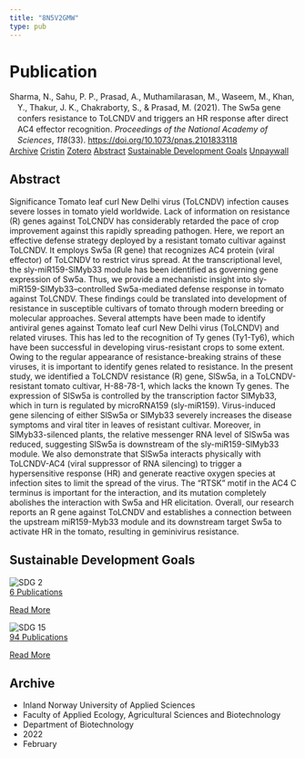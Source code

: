 ```yaml
---
title: "8N5V2GMW"
type: pub
---
```

<h1>Publication</h1>
<article id="csl-bib-container-8N5V2GMW" class="csl-bib-container">
  <div class="csl-bib-body" style="line-height: 1.35; padding-left: 1em; text-indent:-1em;">
  <div class="csl-entry">Sharma, N., Sahu, P. P., Prasad, A., Muthamilarasan, M., Waseem, M., Khan, Y., Thakur, J. K., Chakraborty, S., &amp; Prasad, M. (2021). The Sw5a gene confers resistance to ToLCNDV and triggers an HR response after direct AC4 effector recognition. <i>Proceedings of the National Academy of Sciences</i>, <i>118</i>(33). <a href="https://doi.org/10.1073/pnas.2101833118">https://doi.org/10.1073/pnas.2101833118</a></div>
</div>
  <div class="csl-bib-buttons">
    <a href="#taxonomy-article-8N5V2GMW" class="csl-bib-button">Archive</a>
    <a href="https://app.cristin.no/results/show.jsf?id=2004740" alt="Cristin URL" class="csl-bib-button">Cristin</a>
    <a href="http://zotero.org/groups/5402882/items/8N5V2GMW" alt="Zotero URL" class="csl-bib-button">Zotero</a>
    <a href="#abstract-article-8N5V2GMW" class="csl-bib-button">Abstract</a>
    <a href="#sdg-article-8N5V2GMW" class="csl-bib-button">Sustainable Development Goals</a>
    <a href="https://www.pnas.org/content/pnas/118/33/e2101833118.full.pdf" class="csl-bib-button">Unpaywall</a>
  </div>
  <div id="csl-bib-meta-container-8N5V2GMW"></div>
</article>
<div id="csl-bib-meta-8N5V2GMW" class="csl-bib-meta">
  <article id="abstract-article-8N5V2GMW" class="abstract-article">
    <h1>Abstract</h1>
    Significance Tomato leaf curl New Delhi virus (ToLCNDV) infection causes severe losses in tomato yield worldwide. Lack of information on resistance (R) genes against ToLCNDV has considerably retarded the pace of crop improvement against this rapidly spreading pathogen. Here, we report an effective defense strategy deployed by a resistant tomato cultivar against ToLCNDV. It employs Sw5a (R gene) that recognizes AC4 protein (viral effector) of ToLCNDV to restrict virus spread. At the transcriptional level, the sly-miR159-SlMyb33 module has been identified as governing gene expression of Sw5a. Thus, we provide a mechanistic insight into sly-miR159-SlMyb33–controlled Sw5a-mediated defense response in tomato against ToLCNDV. These findings could be translated into development of resistance in susceptible cultivars of tomato through modern breeding or molecular approaches. Several attempts have been made to identify antiviral genes against Tomato leaf curl New Delhi virus (ToLCNDV) and related viruses. This has led to the recognition of Ty genes (Ty1-Ty6), which have been successful in developing virus-resistant crops to some extent. Owing to the regular appearance of resistance-breaking strains of these viruses, it is important to identify genes related to resistance. In the present study, we identified a ToLCNDV resistance (R) gene, SlSw5a, in a ToLCNDV-resistant tomato cultivar, H-88-78-1, which lacks the known Ty genes. The expression of SlSw5a is controlled by the transcription factor SlMyb33, which in turn is regulated by microRNA159 (sly-miR159). Virus-induced gene silencing of either SlSw5a or SlMyb33 severely increases the disease symptoms and viral titer in leaves of resistant cultivar. Moreover, in SlMyb33-silenced plants, the relative messenger RNA level of SlSw5a was reduced, suggesting SlSw5a is downstream of the sly-miR159-SlMyb33 module. We also demonstrate that SlSw5a interacts physically with ToLCNDV-AC4 (viral suppressor of RNA silencing) to trigger a hypersensitive response (HR) and generate reactive oxygen species at infection sites to limit the spread of the virus. The “RTSK” motif in the AC4 C terminus is important for the interaction, and its mutation completely abolishes the interaction with Sw5a and HR elicitation. Overall, our research reports an R gene against ToLCNDV and establishes a connection between the upstream miR159-Myb33 module and its downstream target Sw5a to activate HR in the tomato, resulting in geminivirus resistance.
  </article>
  <article id="sdg-article-8N5V2GMW" class="sdg-article">
    <h1>Sustainable Development Goals</h1>
    <div class="sdg-container"><div id="sdg2" class="sdg"> <img src="{{< params subfolder >}}images/sdg/sdg02_en.png" class="image" alt="SDG 2"> <div class="sdg-overlay"> <a href="{{< params subfolder >}}en/archive/?sdg=2#archive" class="sdg-publication-count"><span>6</span> Publications</a> <p><a href="https://sdgs.un.org/goals/goal2" class="sdg-read-more">Read More</a></p> </div> </div> <div id="sdg15" class="sdg"> <img src="{{< params subfolder >}}images/sdg/sdg15_en.png" class="image" alt="SDG 15"> <div class="sdg-overlay"> <a href="{{< params subfolder >}}en/archive/?sdg=15#archive" class="sdg-publication-count"><span>94</span> Publications</a> <p><a href="https://sdgs.un.org/goals/goal15" class="sdg-read-more">Read More</a></p> </div> </div></div>
  </article>
  <article id="taxonomy-article-8N5V2GMW" class="taxonomy-article">
    <h1>Archive</h1>
    <ul>
      <li>Inland Norway University of Applied Sciences</li>
      <li>Faculty of Applied Ecology, Agricultural Sciences and Biotechnology</li>
      <li>Department of Biotechnology</li>
      <li>2022</li>
      <li>February</li>
    </ul>
  </article>
</div>
